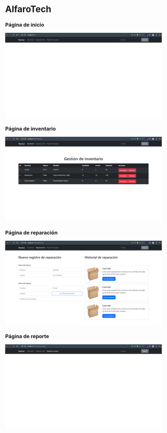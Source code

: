 
# AlfaroTech

### Página de inicio

![alt text](https://raw.githubusercontent.com/JuniorUnexpo/alfaro-tech-client/master/blob/captura_de_pantalla_1.png)

### Página de inventario

![alt text](https://raw.githubusercontent.com/JuniorUnexpo/alfaro-tech-client/master/blob/captura_de_pantalla_2.png)

### Página de reparación

![alt text](https://raw.githubusercontent.com/JuniorUnexpo/alfaro-tech-client/master/blob/captura_de_pantalla_3.png)

### Página de reporte

![alt text](https://raw.githubusercontent.com/JuniorUnexpo/alfaro-tech-client/master/blob/captura_de_pantalla_4.png)